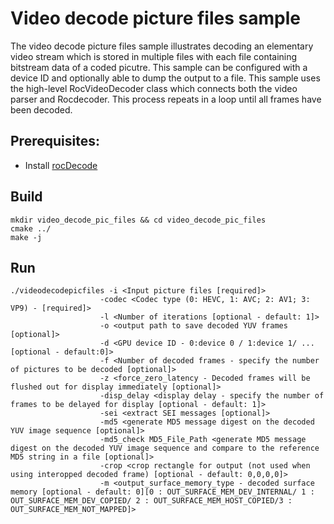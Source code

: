 # Video decode picture files sample

The video decode picture files sample illustrates decoding an elementary video stream which is stored in multiple files with each file containing bitstream data of a coded picutre. This sample can be configured with a device ID and optionally able to dump the output to a file. This sample uses the high-level RocVideoDecoder class which connects both the video parser and Rocdecoder. This process repeats in a loop until all frames have been decoded.

## Prerequisites:

* Install [rocDecode](../../README.md#build-and-install-instructions)

## Build

```shell
mkdir video_decode_pic_files && cd video_decode_pic_files
cmake ../
make -j
```

## Run

```shell
./videodecodepicfiles -i <Input picture files [required]>
                    -codec <Codec type (0: HEVC, 1: AVC; 2: AV1; 3: VP9) - [required]>
                    -l <Number of iterations [optional - default: 1]>
                    -o <output path to save decoded YUV frames [optional]> 
                    -d <GPU device ID - 0:device 0 / 1:device 1/ ... [optional - default:0]>
                    -f <Number of decoded frames - specify the number of pictures to be decoded [optional]>
                    -z <force_zero_latency - Decoded frames will be flushed out for display immediately [optional]>
                    -disp_delay <display delay - specify the number of frames to be delayed for display [optional - default: 1]>
                    -sei <extract SEI messages [optional]>
                    -md5 <generate MD5 message digest on the decoded YUV image sequence [optional]>
                    -md5_check MD5_File_Path <generate MD5 message digest on the decoded YUV image sequence and compare to the reference MD5 string in a file [optional]>
                    -crop <crop rectangle for output (not used when using interopped decoded frame) [optional - default: 0,0,0,0]>
                    -m <output_surface_memory_type - decoded surface memory [optional - default: 0][0 : OUT_SURFACE_MEM_DEV_INTERNAL/ 1 : OUT_SURFACE_MEM_DEV_COPIED/ 2 : OUT_SURFACE_MEM_HOST_COPIED/3 : OUT_SURFACE_MEM_NOT_MAPPED]>
```